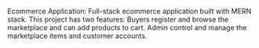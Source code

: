 Ecommerce Application: Full-stack ecommerce application built with MERN stack. This project has two features:
Buyers register and browse the marketplace and can add products to cart.
Admin control and manage the marketplace items and customer accounts.
